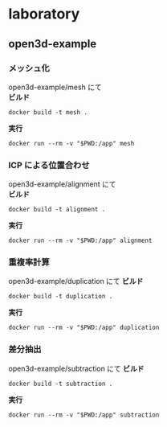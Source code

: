 # laboratory

## open3d-example

### メッシュ化

open3d-example/mesh にて  
**ビルド**

```
docker build -t mesh .
```

**実行**

```
docker run --rm -v "$PWD:/app" mesh
```

### ICP による位置合わせ

open3d-example/alignment にて  
**ビルド**

```
docker build -t alignment .
```

**実行**

```
docker run --rm -v "$PWD:/app" alignment
```

### 重複率計算

open3d-example/duplication にて
**ビルド**

```
docker build -t duplication .
```

**実行**

```
docker run --rm -v "$PWD:/app" duplication
```

### 差分抽出

open3d-example/subtraction にて
**ビルド**

```
docker build -t subtraction .
```

**実行**

```
docker run --rm -v "$PWD:/app" subtraction
```
